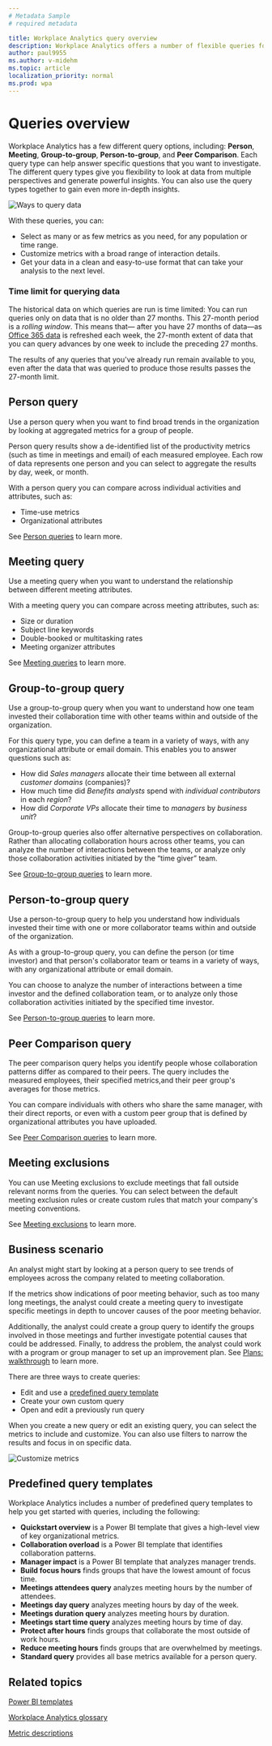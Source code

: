 ```yaml
---
# Metadata Sample
# required metadata

title: Workplace Analytics query overview
description: Workplace Analytics offers a number of flexible queries for custom data analysis
author: paul9955
ms.author: v-midehm
ms.topic: article
localization_priority: normal 
ms.prod: wpa
---
```


# Queries overview

Workplace Analytics has a few different query options, including: **Person**, **Meeting**, **Group-to-group**, **Person-to-group**, and **Peer Comparison**. Each query type can help answer specific questions that you want to investigate. The different query types give you flexibility to look at data from multiple perspectives and generate powerful insights. You can also use the query types together to gain even more in-depth insights.

![Ways to query data](../Images/WpA/Use/ways-to-query-data.png)

With these queries, you can:

* Select as many or as few metrics as you need, for any population or time range.
* Customize metrics with a broad range of interaction details.
* Get your data in a clean and easy-to-use format that can take your analysis to the next level.

### Time limit for querying data 

<!-- ORIGINAL: The historical data on which queries are run is time limited: You can run queries only on data that is no older than 27 months. This 27-month period is a rolling window. This means that—after you have 27 months of data—with each month that passes, the limit of data that you can query (which lies 27 months in the past) advances by one month. -->

The historical data on which queries are run is time limited: You can run queries only on data that is no older than 27 months. This 27-month period is a _rolling window_. This means that&mdash; after you have 27 months of data&mdash;as [Office 365 data](../use/office-365-data.md) is refreshed each week, the 27-month extent of data that you can query advances by one week to include the preceding 27 months.

The results of any queries that you've already run remain available to you, even after the data that was queried to produce those results passes the 27-month limit.

## Person query

Use a person query when you want to find broad trends in the organization by looking at aggregated metrics for a group of people.

Person query results show a de-identified list of the productivity metrics (such as time in meetings and email) of each measured employee. Each row of data represents one person and you can select to aggregate the results by day, week, or month.

With a person query you can compare across individual activities and attributes, such as:

* Time-use metrics
* Organizational attributes

See [Person queries](../Tutorials/person-queries.md) to learn more.

## Meeting query  

Use a meeting query when you want to understand the relationship between different meeting attributes.

With a meeting query you can compare across meeting attributes, such as:

* Size or duration
* Subject line keywords
* Double-booked or multitasking rates
* Meeting organizer attributes

See [Meeting queries](../Tutorials/meeting-queries.md) to learn more.

## Group-to-group query

Use a group-to-group query when you want to understand how one team invested their collaboration time with other teams within and outside of the organization.

For this query type, you can define a team in a variety of ways, with any organizational attribute or email domain. This enables you to answer questions such as:

* How did _Sales managers_ allocate their time between all external _customer domains_ (companies)?
* How much time did _Benefits analysts_ spend with _individual contributors_ in each _region_?
* How did _Corporate VPs_ allocate their time to _managers_ by _business unit_?

Group-to-group queries also offer alternative perspectives on collaboration. Rather than allocating collaboration hours across other teams, you can analyze the number of interactions between the teams, or analyze only those collaboration activities initiated by the “time giver” team.

See [Group-to-group queries](../Tutorials/group-to-group-queries.md) to learn more.

## Person-to-group query

Use a person-to-group query to help you understand how individuals invested their time with one or more collaborator teams within and outside of the organization.

As with a group-to-group query, you can define the person (or time investor) and that person's collaborator team or teams in a variety of ways, with any organizational attribute or email domain.

You can choose to analyze the number of interactions between a time investor and the defined collaboration team, or to analyze only those collaboration activities initiated by the specified time investor.

See [Person-to-group queries](../Tutorials/person-to-group-queries.md) to learn more. 

## Peer Comparison query

The peer comparison query helps you identify people whose collaboration patterns differ as compared to their peers. The query includes the measured employees, their specified metrics,and their peer group's averages for those metrics.

You can compare individuals with others who share the same manager, with their direct reports, or even with a custom peer group that is defined by organizational attributes you have uploaded.

See [Peer Comparison queries](../Tutorials/comparison-query.md) to learn more.

## Meeting exclusions

You can use Meeting exclusions to exclude meetings that fall outside relevant norms from the queries. You can select between the default meeting exclusion rules or create custom rules that match your company's meeting conventions.

See [Meeting exclusions](../Tutorials/meeting-exclusions-intro.md) to learn more.

## Business scenario

An analyst might start by looking at a person query to see trends of employees across the company related to meeting collaboration.

If the metrics show indications of poor meeting behavior, such as too many long meetings, the analyst could create a meeting query to investigate specific meetings in depth to uncover causes of the poor meeting behavior.

Additionally, the analyst could create a group query to identify the groups involved in those meetings and further investigate potential causes that could be addressed. Finally,  to address the problem, the analyst could work with a program or group manager to set up an improvement plan. See [Plans: walkthrough](../Tutorials/solutionsv2-intro.md) to learn more.

There are three ways to create queries:

* Edit and use a [predefined query template](#predefined-query-templates)
* Create your own custom query
* Open and edit a previously run query

When you create a new query or edit an existing query, you can select the metrics to include and customize. You can also use filters to narrow the results and focus in on specific data.

![Customize metrics](../Images/WpA/Use/Customize-attributes-and-metrics.png)

## Predefined query templates

Workplace Analytics includes a number of predefined query templates to help you get started with queries, including the following:

* **Quickstart overview** is a Power BI template that gives a high-level view of key organizational metrics.
* **Collaboration overload** is a Power BI template that identifies collaboration patterns.
* **Manager impact** is a Power BI template that analyzes manager trends.
* **Build focus hours** finds groups that have the lowest amount of focus time.
* **Meetings attendees query** analyzes meeting hours by the number of attendees.
* **Meetings day query** analyzes meeting hours by day of the week.
* **Meetings duration query** analyzes meeting hours by duration.
* **Meetings start time query** analyzes meeting hours by time of day.
* **Protect after hours** finds groups that collaborate the most outside of work hours.
* **Reduce meeting hours** finds groups that are overwhelmed by meetings.
* **Standard query** provides all base metrics available for a person query.

## Related topics

[Power BI templates](../Tutorials/Power-bi-templates.md)

[Workplace Analytics glossary](../Use/Glossary.md)

[Metric descriptions](../Use/Metric-definitions.md)